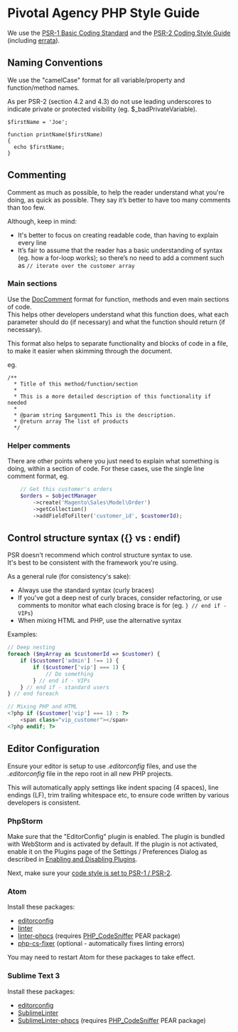 Pivotal Agency PHP Style Guide
=====================

We use the [PSR-1 Basic Coding Standard](PSR-1-basic-coding-standard.md) and the [PSR-2 Coding Style Guide](PSR-2-coding-style-guide.md) (including [errata](PSR-2-coding-style-guide-meta.md#errata)).


Naming Conventions
-----------

We use the "camelCase" format for all variable/property and function/method names.

As per PSR-2 (section 4.2 and 4.3) do not use leading underscores to indicate private or protected visibility (eg. $_badPrivateVariable).

    $firstName = 'Joe';

    function printName($firstName)
    {
      echo $firstName;
    }

Commenting
-----------

Comment as much as possible, to help the reader understand what you're doing, as quick as possible. They say it’s better to have too many comments than too few.

Although, keep in mind:

 - It's better to focus on creating readable code, than having to explain every line
 - It’s fair to assume that the reader has a basic understanding of syntax (eg. how a for-loop works); so there’s no need to add a comment such as `// iterate over the customer array`

### Main sections

Use the [DocComment](https://phpdoc.org/docs/latest/guides/docblocks.html) format for function, methods and even main sections of code.  
This helps other developers understand what this function does, what each parameter should do (if necessary) and what the function should return (if necessary).

This format also helps to separate functionality and blocks of code in a file, to make it easier when skimming through the document.

eg.

```
/**
  * Title of this method/function/section
  *
  * This is a more detailed description of this functionality if needed
  *
  * @param string $argument1 This is the description.
  * @return array The list of products
  */
```

### Helper comments

There are other points where you just need to explain what something is doing, within a section of code. For these cases, use the single line comment format, eg.

```php
    // Get this customer's orders
    $orders = $objectManager
        ->create('Magento\Sales\Model\Order')
        ->getCollection()
        ->addFieldToFilter('customer_id', $customerId);
```

Control structure syntax ({} vs : endif)
-----------

PSR doesn't recommend which control structure syntax to use.  
It's best to be consistent with the framework you're using.

As a general rule (for consistency's sake):

 - Always use the standard syntax (curly braces)
 - If you've got a deep nest of curly braces, consider refactoring, or use comments to monitor what each closing brace is for (eg. `} // end if - VIPs`)
 - When mixing HTML and PHP, use the alternative syntax

Examples:

```php
// Deep nesting
foreach ($myArray as $customerId => $customer) {
    if ($customer['admin'] !== 1) {
        if ($customer['vip'] === 1) {
            // Do something
        } // end if - VIPs
    } // end if - standard users
} // end foreach

// Mixing PHP and HTML
<?php if ($customer['vip'] === 1) : ?>
    <span class="vip_customer"></span>
<?php endif; ?>
```


Editor Configuration
-----------
Ensure your editor is setup to use *.editorconfig* files, and use the *.editorconfig* file in the repo root in all new PHP projects.

This will automatically apply settings like indent spacing (4 spaces), line endings (LF), trim trailing whitespace etc, to ensure code written by various developers is consistent.


### PhpStorm

Make sure that the "EditorConfig" plugin is enabled. The plugin is bundled with WebStorm and is activated by default. If the plugin is not activated, enable it on the Plugins page of the Settings / Preferences Dialog as described in [Enabling and Disabling Plugins](https://www.jetbrains.com/help/webstorm/2016.3/enabling-and-disabling-plugins.html).

Next, make sure your [code style is set to PSR-1 / PSR-2](https://www.jetbrains.com/help/phpstorm/2016.3/code-style-php.html).


### Atom
Install these packages:

  * [editorconfig](https://atom.io/packages/editorconfig)
  * [linter](https://atom.io/packages/linter)
  * [linter-phpcs](https://atom.io/packages/linter-phpcs) (requires [PHP_CodeSniffer](https://github.com/squizlabs/PHP_CodeSniffer) PEAR package)
  * [php-cs-fixer](https://atom.io/packages/php-cs-fixer) (optional - automatically fixes linting errors)

You may need to restart Atom for these packages to take effect.

### Sublime Text 3
Install these packages:

  * [editorconfig](https://github.com/sindresorhus/editorconfig-sublime)
  * [SublimeLinter](http://www.sublimelinter.com/en/latest/)
  * [SublimeLinter-phpcs](https://github.com/SublimeLinter/SublimeLinter-phpcs) (requires [PHP_CodeSniffer](https://github.com/squizlabs/PHP_CodeSniffer) PEAR package)
